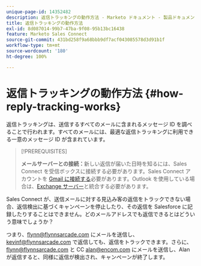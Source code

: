 ```yaml
---
unique-page-id: 14352482
description: 返信トラッキングの動作方法 - Marketo ドキュメント - 製品ドキュメント
title: 返信トラッキングの動作方法
exl-id: 8d087014-99b7-47ba-9f08-95b13bc16438
feature: Marketo Sales Connect
source-git-commit: 431bd258f9a68bbb9df7acf043085578d3d91b1f
workflow-type: tm+mt
source-wordcount: '180'
ht-degree: 100%

---
```


# 返信トラッキングの動作方法 {#how-reply-tracking-works}

返信トラッキングは、送信するすべてのメールに含まれるメッセージ ID を調べることで行われます。すべてのメールには、最適な返信トラッキングに利用できる一意のメッセージ ID が含まれています。

>[!PREREQUISITES]
>
>**メールサーバーとの接続：**&#x200B;新しい返信が届いた日時を知るには、Sales Connect を受信ボックスに接続する必要があります。Sales Connect アカウントを [Gmail に接続する](/help/marketo/product-docs/marketo-sales-connect/email-plugins/gmail/email-connection-for-gmail-users.md)必要があります。Outlook を使用している場合は、[Exchange サーバー](https://toutapp.com/next#settings/exchange_settings)と統合する必要があります。

Sales Connect が、送信メールに対する見込み客の返信をトラックできない場合、返信検出に基づくキャンペーンを停止したり、その返信を Salesforce に記録したりすることはできません。どのメールアドレスでも返信できるとはどういう意味でしょうか？

つまり、flynn@flynnsarcade.com にメールを送信し、kevinf@flynnsarcade.com で返信しても、返信をトラックできます。さらに、flynn@flynnsarcade.com と CC alan@encom.com にメールを送信し、Alan が返信すると、同様に返信が検出され、キャンペーンが終了します。
